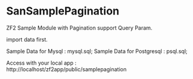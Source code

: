 SanSamplePagination
===================

ZF2 Sample Module with Pagination support Query Param.

import data first.

Sample Data for Mysql      : mysql.sql;
Sample Data for Postgresql : psql.sql;

Access with your local app : http://localhost/zf2app/public/samplepagination
